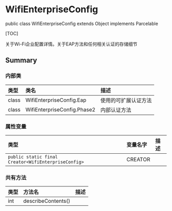 # WifiEnterpriseConfig

public class WifiEnterpriseConfig extends Object implements Parcelable

[TOC]

关于Wi-Fi企业配置详情。关于EAP方法和任何相关认证的存储细节

## Summary

### 内部类

|类型|类名|描述|
|:--|:--|:--|
|class|WifiEnterpriseConfig.Eap|使用的可扩展认证方法|
|class|WifiEnterpriseConfig.Phase2|内部认证方法|

### 属性变量

|类型|变量名字|描述|
|:--|:--|:--|
|`public static final Creator<WifiEnterpriseConfig>`|CREATOR||

### 共有方法

|类型|方法名|描述|
|:--|:--|:--|
|int|describeContents()||
